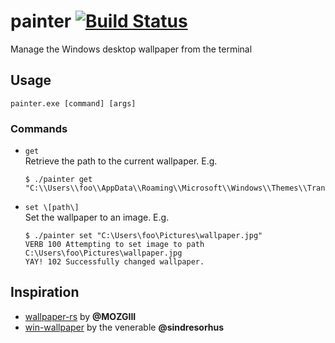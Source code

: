 # painter [![Build Status](https://travis-ci.org/lptstr/painter.svg?branch=master)](https://travis-ci.org/lptstr/painter)
Manage the Windows desktop wallpaper from the terminal

## Usage 
```
painter.exe [command] [args]
```
### Commands
- `get` <br>
  Retrieve the path to the current wallpaper. E.g.
  ```
  $ ./painter get
  "C:\\Users\\foo\\AppData\\Roaming\\Microsoft\\Windows\\Themes\\TranscodedWallpaper"
  ```
- `set \[path\]` <br >
  Set the wallpaper to an image. E.g.
  ```
  $ ./painter set "C:\Users\foo\Pictures\wallpaper.jpg"
  VERB 100 Attempting to set image to path C:\Users\foo\Pictures\wallpaper.jpg
  YAY! 102 Successfully changed wallpaper.
  ```
## Inspiration
- [wallpaper-rs](https://github.com/MOZGIII/wallpaper-rs) by **@MOZGIII**
- [win-wallpaper](https://github.com/sindresorhus/win-wallpaper) by the venerable **@sindresorhus**
